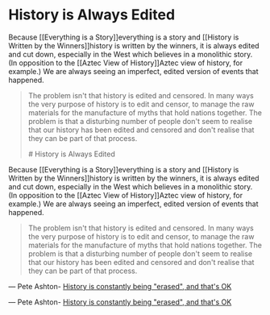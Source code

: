 ---
---

# History is Always Edited

Because [[Everything is a Story]]everything is a story</a> and [[History is Written by the Winners]]history is written by the winners</a>, it is always edited and cut down, especially in the West which believes in a monolithic story. (In opposition to the [[Aztec View of History]]Aztec view</a> of history, for example.) We are always seeing an imperfect, edited version of events that happened.

> <div>
>
> The problem isn't that history is edited and censored. In many ways the very purpose of history is to edit and censor, to manage the raw materials for the manufacture of myths that hold nations together. The problem is that a disturbing number of people don't seem to realise that our history has been edited and censored and don't realise that they can be part of that process.
>
> </div># History is Always Edited

Because [[Everything is a Story]]everything is a story</a> and [[History is Written by the Winners]]history is written by the winners</a>, it is always edited and cut down, especially in the West which believes in a monolithic story. (In opposition to the [[Aztec View of History]]Aztec view</a> of history, for example.) We are always seeing an imperfect, edited version of events that happened.

> <div>
>
> The problem isn't that history is edited and censored. In many ways the very purpose of history is to edit and censor, to manage the raw materials for the manufacture of myths that hold nations together. The problem is that a disturbing number of people don't seem to realise that our history has been edited and censored and don't realise that they can be part of that process.
>
> </div>

— Pete Ashton- <a href="http://peteashton.com/history-is-constantly-being-erased-and-thats-ok/" >History is constantly being "erased", and that's OK</a>


— Pete Ashton- <a href="http://peteashton.com/history-is-constantly-being-erased-and-thats-ok/" >History is constantly being "erased", and that's OK</a>
